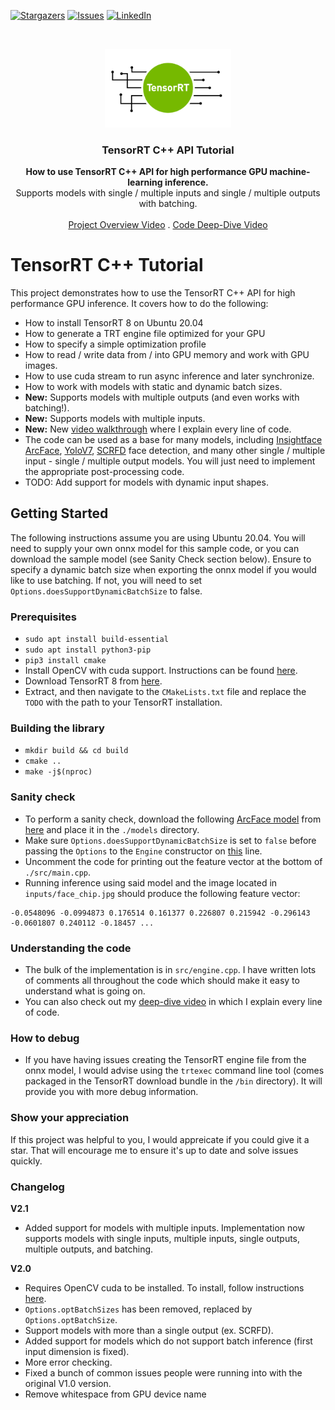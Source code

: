 [![Stargazers][stars-shield]][stars-url]
[![Issues][issues-shield]][issues-url]
[![LinkedIn][linkedin-shield]][linkedin-url]



<!-- PROJECT LOGO -->
<br />
<p align="center">
  <a href="https://github.com/cyrusbehr/tensorrt-cpp-api">
    <img width="40%" src="images/logo.png" alt="logo">
  </a>

  <h3 align="center">TensorRT C++ API Tutorial</h3>

  <p align="center">
    <b>
    How to use TensorRT C++ API for high performance GPU machine-learning inference.
    </b>
    <br />
    Supports models with single / multiple inputs and single / multiple outputs with batching.
    <br />
    <br />
    <a href="https://www.youtube.com/watch?v=kPJ9uDduxOs">Project Overview Video</a>
    .
    <a href="https://youtu.be/Z0n5aLmcRHQ">Code Deep-Dive Video</a>
  </p>
</p>

# TensorRT C++ Tutorial
This project demonstrates how to use the TensorRT C++ API for high performance GPU inference. It covers how to do the following:
- How to install TensorRT 8 on Ubuntu 20.04
- How to generate a TRT engine file optimized for your GPU
- How to specify a simple optimization profile
- How to read / write data from / into GPU memory and work with GPU images.
- How to use cuda stream to run async inference and later synchronize. 
- How to work with models with static and dynamic batch sizes.
- **New:** Supports models with multiple outputs (and even works with batching!).
- **New:** Supports models with multiple inputs.
- **New:** New [video walkthrough](https://youtu.be/Z0n5aLmcRHQ) where I explain every line of code.
- The code can be used as a base for many models, including [Insightface](https://github.com/deepinsight/insightface) [ArcFace](https://github.com/onnx/models/tree/main/vision/body_analysis/arcface), [YoloV7](https://github.com/WongKinYiu/yolov7), [SCRFD](https://insightface.ai/scrfd) face detection, and many other single / multiple input - single / multiple output models. You will just need to implement the appropriate post-processing code.
- TODO: Add support for models with dynamic input shapes.

## Getting Started
The following instructions assume you are using Ubuntu 20.04.
You will need to supply your own onnx model for this sample code, or you can download the sample model (see Sanity Check section below). Ensure to specify a dynamic batch size when exporting the onnx model if you would like to use batching. If not, you will need to set `Options.doesSupportDynamicBatchSize` to false.

### Prerequisites
- `sudo apt install build-essential`
- `sudo apt install python3-pip`
- `pip3 install cmake`
- Install OpenCV with cuda support. Instructions can be found [here](https://gist.github.com/raulqf/f42c718a658cddc16f9df07ecc627be7).
- Download TensorRT 8 from [here](https://developer.nvidia.com/nvidia-tensorrt-8x-download).
- Extract, and then navigate to the `CMakeLists.txt` file and replace the `TODO` with the path to your TensorRT installation.

### Building the library
- `mkdir build && cd build`
- `cmake ..`
- `make -j$(nproc)`

### Sanity check
- To perform a sanity check, download the following [ArcFace model](https://github.com/onnx/models/tree/main/vision/body_analysis/arcface) from [here](https://github.com/onnx/models/blob/main/vision/body_analysis/arcface/model/arcfaceresnet100-8.onnx) and place it in the `./models` directory.
- Make sure `Options.doesSupportDynamicBatchSize` is set to `false` before passing the `Options` to the `Engine` constructor on [this](https://github.com/cyrusbehr/tensorrt-cpp-api/blob/003b72ba032d40afee241adeb7ebe7ca1ea685ca/src/main.cpp#L12) line.
- Uncomment the code for printing out the feature vector at the bottom of `./src/main.cpp`.
- Running inference using said model and the image located in `inputs/face_chip.jpg` should produce the following feature vector:
```text
-0.0548096 -0.0994873 0.176514 0.161377 0.226807 0.215942 -0.296143 -0.0601807 0.240112 -0.18457 ...
```

### Understanding the code
- The bulk of the implementation is in `src/engine.cpp`. I have written lots of comments all throughout the code which should make it easy to understand what is going on. 
- You can also check out my [deep-dive video](https://youtu.be/Z0n5aLmcRHQ) in which I explain every line of code.

### How to debug
- If you have having issues creating the TensorRT engine file from the onnx model, I would advise using the `trtexec` command line tool (comes packaged in the TensorRT download bundle in the `/bin` directory). It will provide you with more debug information.

### Show your appreciation
If this project was helpful to you, I would appreicate if you could give it a star. That will encourage me to ensure it's up to date and solve issues quickly. 

### Changelog

**V2.1**

- Added support for models with multiple inputs. Implementation now supports models with single inputs, multiple inputs, single outputs, multiple outputs, and batching. 

**V2.0**

- Requires OpenCV cuda to be installed. To install, follow instructions [here](https://gist.github.com/raulqf/f42c718a658cddc16f9df07ecc627be7).
- `Options.optBatchSizes` has been removed, replaced by `Options.optBatchSize`.
- Support models with more than a single output (ex. SCRFD).  
- Added support for models which do not support batch inference (first input dimension is fixed).
- More error checking.
- Fixed a bunch of common issues people were running into with the original V1.0 version.
- Remove whitespace from GPU device name 

<!-- MARKDOWN LINKS & IMAGES -->
<!-- https://www.markdownguide.org/basic-syntax/#reference-style-links -->
[stars-shield]: https://img.shields.io/github/stars/cyrusbehr/tensorrt-cpp-api.svg?style=flat-square
[stars-url]: https://github.com/cyrusbehr/tensorrt-cpp-api/stargazers
[issues-shield]: https://img.shields.io/github/issues/cyrusbehr/tensorrt-cpp-api.svg?style=flat-square
[issues-url]: https://github.com/cyrusbehr/tensorrt-cpp-api/issues
[linkedin-shield]: https://img.shields.io/badge/-LinkedIn-black.svg?style=flat-square&logo=linkedin&colorB=555
[linkedin-url]: https://linkedin.com/in/cyrus-behroozi/
